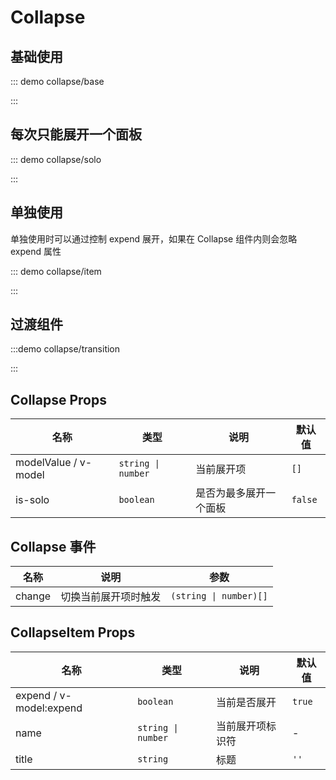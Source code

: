 # Collapse

## 基础使用

::: demo collapse/base

:::

## 每次只能展开一个面板

::: demo collapse/solo

:::

## 单独使用

单独使用时可以通过控制 expend 展开，如果在 Collapse 组件内则会忽略 expend 属性

::: demo collapse/item

:::

## 过渡组件

:::demo collapse/transition

:::

## Collapse Props

| 名称                 | 类型               | 说明                   | 默认值  |
| -------------------- | ------------------ | ---------------------- | ------- |
| modelValue / v-model | `string \| number` | 当前展开项             | `[]`    |
| is-solo              | `boolean`          | 是否为最多展开一个面板 | `false` |

## Collapse 事件

| 名称   | 说明                 | 参数                   |
| ------ | -------------------- | ---------------------- |
| change | 切换当前展开项时触发 | `(string \| number)[]` |

## CollapseItem Props

| 名称                    | 类型               | 说明             | 默认值 |
| ----------------------- | ------------------ | ---------------- | ------ |
| expend / v-model:expend | `boolean`          | 当前是否展开     | `true` |
| name                    | `string \| number` | 当前展开项标识符 | -      |
| title                   | `string`           | 标题             | `''`   |
